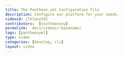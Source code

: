 ```yaml
---
title: The Pantheon.yml Configuration File
description: Configure our platform for your needs.
videoid: jlklwnyt81
contributors:  [scottmassey]
permalink:  docs/videos/:basename/
tags: [pantheonyml]
type: video
categories: [develop, cli]
layout: video
---
```

